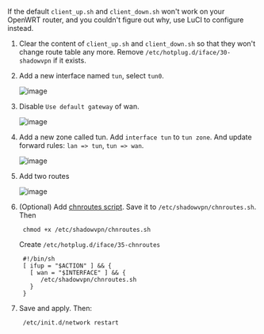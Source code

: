 If the default `client_up.sh` and `client_down.sh` won't work on your OpenWRT router,
and you couldn't figure out why, use LuCI to configure instead.

1. Clear the content of `client_up.sh` and `client_down.sh` so that
they won't change route table any more. Remove `/etc/hotplug.d/iface/30-shadowvpn` if it exists.

2. Add a new interface named `tun`, select `tun0`.

   ![image](https://cloud.githubusercontent.com/assets/1073082/4519784/4b303254-4ccb-11e4-8c93-65b193612104.png)

3. Disable `Use default gateway` of wan.

   ![image](https://cloud.githubusercontent.com/assets/1073082/4519789/7a262276-4ccb-11e4-846e-85f31584b1d0.png)

4. Add a new zone called tun. Add `interface tun` to `tun zone`. And update forward rules: `lan => tun`, `tun => wan`.

   ![image](https://cloud.githubusercontent.com/assets/1073082/4519773/fccd4138-4cca-11e4-945b-b1da19e63c92.png)

5. Add two routes

   ![image](https://cloud.githubusercontent.com/assets/1073082/4519796/b98a5edc-4ccb-11e4-8fbc-ceccd14c35fc.png)

6. (Optional) Add [chnroutes script](https://github.com/clowwindy/ShadowVPN/blob/master/samples/chnroutes.sh).
   Save it to `/etc/shadowvpn/chnroutes.sh`. Then

        chmod +x /etc/shadowvpn/chnroutes.sh

   Create `/etc/hotplug.d/iface/35-chnroutes`

        #!/bin/sh
        [ ifup = "$ACTION" ] && {
          [ wan = "$INTERFACE" ] && {
             /etc/shadowvpn/chnroutes.sh
          }
        }

7. Save and apply. Then:

        /etc/init.d/network restart